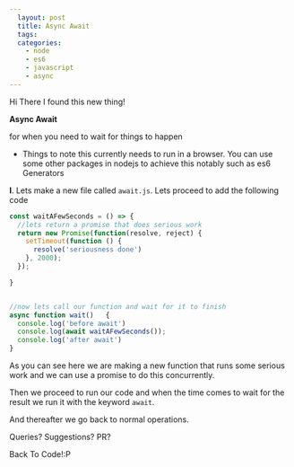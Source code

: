 ```yaml
---
  layout: post
  title: Async Await
  tags:
  categories:
    - node
    - es6
    - javascript
    - async
---
```


Hi There I found this new thing!

**Async Await**

for when you need to wait for things to happen

* Things to note this currently needs to run in a browser. You can use some other packages in nodejs to achieve this notably such as es6 Generators

**I**. Lets make a new file called `await.js`. Lets proceed to add the following code
```javascript
const waitAFewSeconds = () => {
  //lets return a promise that does serious work
  return new Promise(function(resolve, reject) {
    setTimeout(function () {
      resolve('seriousness done')
    }, 2000);
  });

}


//now lets call our function and wait for it to finish
async function wait()   {
  console.log('before await')
  console.log(await waitAFewSeconds());
  console.log('after await')
}
```

As you can see here we are making a new function that runs some serious  work and  we can use a promise to do this concurrently.

Then we proceed to run our code and when the time comes to wait for the result we run it with the keyword `await`.

And thereafter we go back to normal operations.

Queries? Suggestions? PR?

Back To Code!:P
